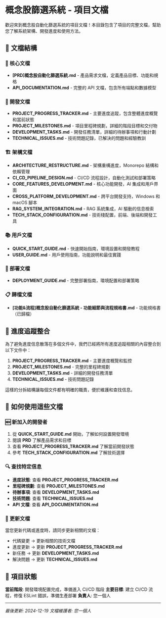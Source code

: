 # 概念股篩選系統 - 項目文檔

歡迎來到概念股自動化篩選系統的項目文檔！本目錄包含了項目的完整文檔，幫助您了解系統架構、開發進度和使用方法。

## 📁 文檔結構

### 🎯 核心文檔

- **[PRD]概念股自動化篩選系統.md** - 產品需求文檔，定義產品目標、功能和規格
- **API_DOCUMENTATION.md** - 完整的 API 文檔，包含所有端點和數據模型

### 🚀 開發文檔

- **PROJECT_PROGRESS_TRACKER.md** - 主要進度追蹤，包含整體進度概覽和當前狀態
- **PROJECT_MILESTONES.md** - 項目里程碑規劃，詳細的階段目標和交付物
- **DEVELOPMENT_TASKS.md** - 開發任務清單，詳細的待辦事項和行動計劃
- **TECHNICAL_ISSUES.md** - 技術問題記錄，已解決的問題和經驗教訓

### 🏗️ 架構文檔

- **ARCHITECTURE_RESTRUCTURE.md** - 架構重構進度，Monorepo 結構和依賴管理
- **CI_CD_PIPELINE_DESIGN.md** - CI/CD 流程設計，自動化測試和部署策略
- **CORE_FEATURES_DEVELOPMENT.md** - 核心功能開發，AI 集成和用戶界面
- **CROSS_PLATFORM_DEVELOPMENT.md** - 跨平台開發支持，Windows 和 macOS 腳本
- **RAG_SYSTEM_INTEGRATION.md** - RAG 系統集成，AI 驅動的信息檢索
- **TECH_STACK_CONFIGURATION.md** - 技術棧配置，前端、後端和開發工具

### 📚 用戶文檔

- **QUICK_START_GUIDE.md** - 快速開始指南，環境設置和開發教程
- **USER_GUIDE.md** - 用戶使用指南，功能說明和最佳實踐

### 🚢 部署文檔

- **DEPLOYMENT_GUIDE.md** - 完整部署指南，環境配置和部署策略

### 📋 歸檔文檔

- **[功能&流程]概念股自動化篩選系統 - 功能細節與流程規格書.md** - 功能規格書（已歸檔）

## 🔄 進度追蹤整合

為了避免進度信息散落在多個文件中，我們已經將所有進度追蹤相關的內容整合到以下文件中：

1. **PROJECT_PROGRESS_TRACKER.md** - 主要進度概覽和監控
2. **PROJECT_MILESTONES.md** - 完整的里程碑規劃
3. **DEVELOPMENT_TASKS.md** - 詳細的開發任務清單
4. **TECHNICAL_ISSUES.md** - 技術問題記錄

這樣的分拆結構讓每個文件都有明確的職責，便於維護和查找信息。

## 📖 如何使用這些文檔

### 🆕 新加入的開發者

1. 從 **QUICK_START_GUIDE.md** 開始，了解如何設置開發環境
2. 閱讀 **PRD** 了解產品需求和目標
3. 查看 **PROJECT_PROGRESS_TRACKER.md** 了解當前開發狀態
4. 參考 **TECH_STACK_CONFIGURATION.md** 了解技術選擇

### 🔍 查找特定信息

- **進度狀態**: 查看 **PROJECT_PROGRESS_TRACKER.md**
- **里程碑規劃**: 查看 **PROJECT_MILESTONES.md**
- **待辦事項**: 查看 **DEVELOPMENT_TASKS.md**
- **技術問題**: 查看 **TECHNICAL_ISSUES.md**
- **API 文檔**: 查看 **API_DOCUMENTATION.md**

### 📝 更新文檔

當您更新代碼或進度時，請同步更新相關的文檔：

- 代碼變更 → 更新相關的技術文檔
- 進度更新 → 更新 **PROJECT_PROGRESS_TRACKER.md**
- 新任務 → 更新 **DEVELOPMENT_TASKS.md**
- 解決問題 → 更新 **TECHNICAL_ISSUES.md**

## 🎯 項目狀態

**當前階段**: 開發環境配置完成，準備進入 CI/CD 階段
**主要目標**: 建立 CI/CD 流程，修復 ESLint 錯誤，準備生產部署
**負責人**: 您一個人

---

_最後更新: 2024-12-19_
_文檔維護者: 您一個人_
